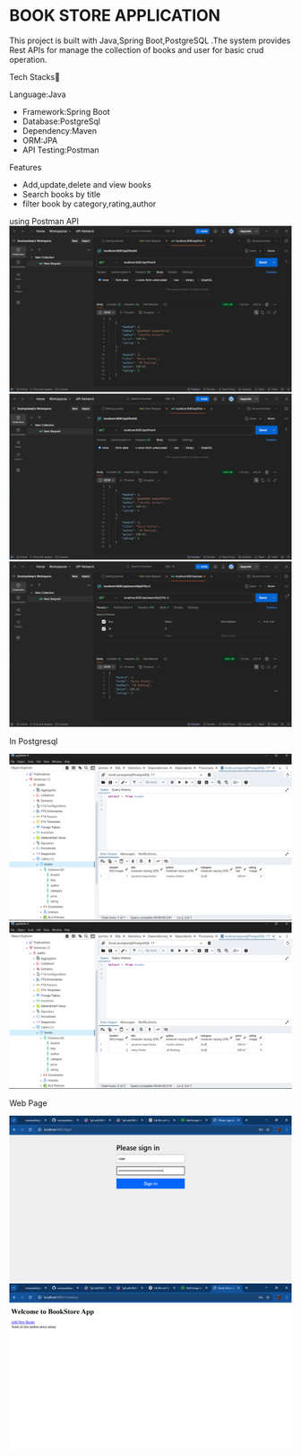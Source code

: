 # BOOK STORE APPLICATION

This project is built with Java,Spring Boot,PostgreSQL .The system provides Rest APIs for manage the collection of books and user for basic crud operation.

Tech Stacks🚀

Language:Java
* Framework:Spring Boot
* Database:PostgreSql
* Dependency:Maven
* ORM:JPA
* API Testing:Postman

Features
* Add,update,delete and view books
* Search books by title
* filter book by category,rating,author






using Postman API
![GET](<image/Screenshot 2025-04-09 221735.png>) 
![POST](<image/Screenshot 2025-04-09 221735.png>)
![GET](<image/Screenshot 2025-04-09 222156.png>)

In Postgresql

![BEFORE](<image/Screenshot 2025-04-09 223537.png>)
![AFTER](<image/Screenshot 2025-04-09 223547.png>)

Web Page

![Login page](<image/Screenshot 2025-04-09 230019.png>)
![Home page](<image/Screenshot 2025-04-09 230031.png>)
